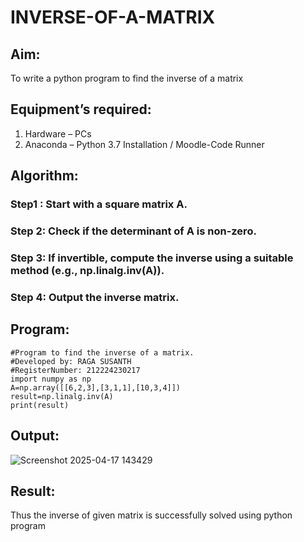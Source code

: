 # INVERSE-OF-A-MATRIX
## Aim:
To write a python program to find the inverse of a matrix
## Equipment’s required:
1. 	Hardware – PCs
2. 	Anaconda – Python 3.7 Installation / Moodle-Code Runner
## Algorithm:
### Step1 : Start with a square matrix A.
### Step 2: Check if the determinant of A is non-zero.
### Step 3: If invertible, compute the inverse using a suitable method (e.g., np.linalg.inv(A)).
### Step 4: Output the inverse matrix.

## Program:
```
#Program to find the inverse of a matrix.
#Developed by: RAGA SUSANTH
#RegisterNumber: 212224230217
import numpy as np
A=np.array([[6,2,3],[3,1,1],[10,3,4]])
result=np.linalg.inv(A)
print(result)
```
## Output:
![Screenshot 2025-04-17 143429](https://github.com/user-attachments/assets/01a59575-e470-4344-ba9e-997dd291965e)

## Result:
Thus the inverse of given matrix is successfully solved using python program

